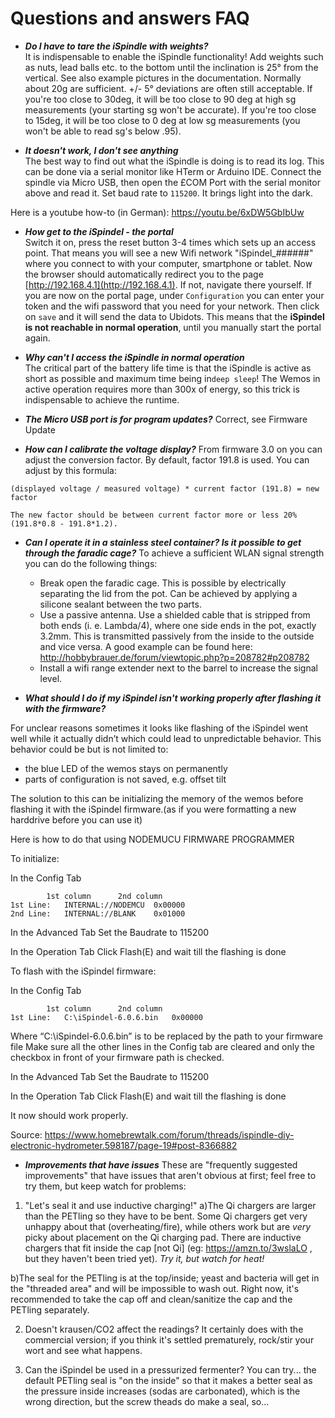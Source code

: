 # Questions and answers FAQ

- ***Do I have to tare the iSpindle with weights?***  
It is indispensable to enable the iSpindle functionality! Add weights such as nuts, lead balls etc. to the bottom  until the inclination is 25° from the vertical. See also example pictures in the documentation. Normally about 20g are sufficient. +/- 5° deviations are often still acceptable.
If you're too close to 30deg, it will be too close to 90 deg at high sg measurements (your starting sg won't be accurate).
If you're too close to 15deg, it will be too close to 0 deg at low sg measurements (you won't be able to read sg's below .95).

- ***It doesn't work, I don't see anything***  
The best way to find out what the iSpindle is doing  is to read its log. This can be done via a serial monitor like HTerm or Arduino IDE. Connect the spindle via Micro USB, then open the £COM Port with the serial monitor above and read it. Set baud rate to `115200`. It brings light into the dark.

Here is a youtube how-to (in German): https://youtu.be/6xDW5GbIbUw

- ***How get to the iSpindel - the portal***  
Switch it on, press the reset button 3-4 times which sets up an access point. That means you will see a new Wifi network "iSpindel_######" where you connect to with your computer, smartphone or tablet. Now the browser should automatically redirect you to the page [http://192.168.4.1](http://192.168.4.1). If not, navigate there yourself.
If you are now on the portal page, under `Configuration` you can enter your token and the wifi password that you need for your network. Then click on `save` and it will send the data to Ubidots. This means that the **iSpindel is not reachable in normal operation**, until you manually start the portal again.

- ***Why can't I access the iSpindle in normal operation***  
The critical part of the battery life time is that the iSpindle is active as short as possible and maximum time being in`deep sleep`! The Wemos in active operation requires more than 300x of energy, so this trick is indispensable to achieve the runtime.

- ***The Micro USB port is for program updates?***
Correct, see Firmware Update

- ***How can I calibrate the voltage display?***
From firmware 3.0 on you can adjust the conversion factor. By default, factor 191.8 is used. You can adjust by this formula:
````
(displayed voltage / measured voltage) * current factor (191.8) = new factor

The new factor should be between current factor more or less 20% (191.8*0.8 - 191.8*1.2).
````
- ***Can I operate it in a stainless steel container? Is it possible to get through the faradic cage?***
To achieve a sufficient WLAN signal strength you can do the following things:

  - Break open the faradic cage. This is possible by electrically separating the lid from the pot. Can be achieved by applying a silicone sealant between the two parts.
  - Use a passive antenna. Use a shielded cable that is stripped from both ends (i. e. Lambda/4), where one side ends in the pot, exactly 3.2mm. This is transmitted passively from the inside to the outside and vice versa. A good example can be found here: http://hobbybrauer.de/forum/viewtopic.php?p=208782#p208782
  - Install a wifi range extender next to the barrel to increase the signal level.

-  ***What should I do if my iSpindel isn't working properly after flashing it with the firmware?***

For unclear reasons sometimes it looks like flashing of the iSpindel went well while it actually didn’t which could lead to unpredictable behavior.
This behavior could be but is not limited to:
-	the blue LED of the wemos stays on permanently
-	parts of configuration is not saved, e.g. offset tilt

The solution to this can be initializing the memory of the wemos before flashing it with the iSpindel firmware.(as if you were formatting a new harddrive before you can use it)

Here is how to do that using NODEMUCU FIRMWARE PROGRAMMER

To initialize:

In the Config Tab
````
		1st column		2nd column
1st Line:	INTERNAL://NODEMCU	0x00000
2nd Line:	INTERNAL://BLANK	0x01000
````
In the Advanced Tab
Set the Baudrate to 115200

In the Operation Tab
Click Flash(E) and wait till the flashing is done

To flash with the iSpindel firmware:

In the Config Tab
````
		1st column		2nd column
1st Line: 	C:\iSpindel-6.0.6.bin 	0x00000
````
Where “C:\iSpindel-6.0.6.bin” is to be replaced by the path to your firmware file
Make sure all the other lines in the Config tab are cleared and only the checkbox in front of your firmware path is checked.

In the Advanced Tab
Set the Baudrate to 115200

In the Operation Tab
Click Flash(E) and wait till the flashing is done

It now should work properly.

Source: https://www.homebrewtalk.com/forum/threads/ispindle-diy-electronic-hydrometer.598187/page-19#post-8366882

-  ***Improvements that have issues***
These are "frequently suggested improvements" that have issues that aren't obvious at first; feel free to try them, but
keep watch for problems:

1. "Let's seal it and use inductive charging!"
  a)The Qi chargers are larger than the PETling so they have to be bent.  Some Qi chargers get very unhappy about 
    that (overheating/fire), while others work but are *very* picky about placement on the Qi charging pad.
    There are inductive chargers that fit inside the cap [not Qi] (eg: https://amzn.to/3wslaLO , but they haven't 
    been tried yet).
    *Try it, but watch for heat!*

  b)The seal for the PETling is at the top/inside; yeast and bacteria  will get in the "threaded area" and will be 
    impossible to wash out.  Right now, it's recommended to take the cap off and clean/sanitize the cap and the 
    PETling separately.

2. Doesn't krausen/CO2 affect the readings?
  It certainly does with the commercial version; if you think it's settled prematurely, rock/stir your wort and 
  see what happens.
  
3. Can the iSpindel be used in a pressurized fermenter?
  You can try... the default PETling seal is "on the inside" so that it makes a better seal as the pressure inside 
  increases (sodas are carbonated), which is the wrong direction, but the screw theads do make a seal, so...
